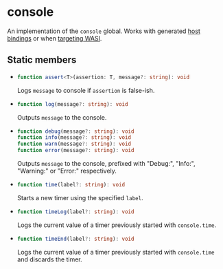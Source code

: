 # console

An implementation of the `console` global. Works with generated [host bindings](../compiler.md#host-bindings) or when [targeting WASI](../concepts.md#targeting-wasi).

## Static members

* ```ts
  function assert<T>(assertion: T, message?: string): void
  ```
  Logs `message` to console if `assertion` is false-ish.

* ```ts
  function log(message?: string): void
  ```
  Outputs `message` to the console.

* ```ts
  function debug(message?: string): void
  function info(message?: string): void
  function warn(message?: string): void
  function error(message?: string): void
  ```
  Outputs `message` to the console, prefixed with "Debug:", "Info:", "Warning:" or "Error:" respectively.

* ```ts
  function time(label?: string): void
  ```
  Starts a new timer using the specified `label`.

* ```ts
  function timeLog(label?: string): void
  ```
  Logs the current value of a timer previously started with `console.time`.

* ```ts
  function timeEnd(label?: string): void
  ```
  Logs the current value of a timer previously started with `console.time` and discards the timer.
